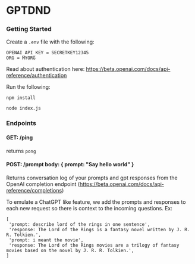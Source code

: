 # GPTDND

### Getting Started

Create a `.env` file with the following:

```
OPENAI_API_KEY = SECRETKEY12345
ORG = MYORG
```

Read about authentication here: https://beta.openai.com/docs/api-reference/authentication

Run the following:

`npm install`

`node index.js`

### Endpoints

#### GET: /ping

returns `pong`

#### POST: /prompt body: { prompt: "Say hello world" }

Returns conversation log of your prompts and gpt responses from the OpenAI completion endpoint (https://beta.openai.com/docs/api-reference/completions)

To emulate a ChatGPT like feature, we add the prompts and responses
to each new request so there is context to the incoming questions.
Ex:

```
[
 'prompt: describe lord of the rings in one sentence',
 'response: The Lord of the Rings is a fantasy novel written by J. R. R. Tolkien.',
 'prompt: i meant the movie',
 'response: The Lord of the Rings movies are a trilogy of fantasy movies based on the novel by J. R. R. Tolkien.',
]
```
